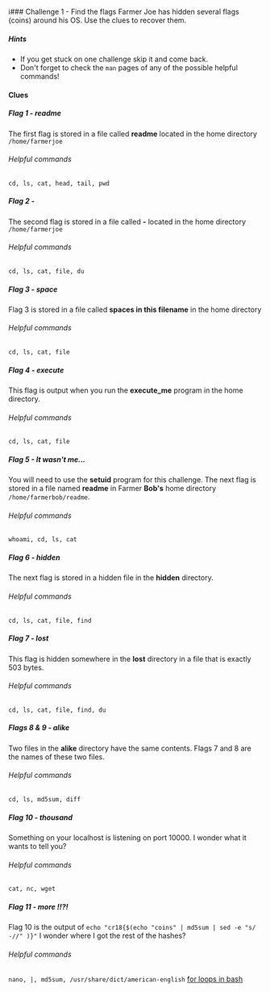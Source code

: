 i### Challenge 1 - Find the flags
Farmer Joe has hidden several flags (coins) around his OS.  Use the clues to recover them.
##### Hints
* If you get stuck on one challenge skip it and come back.
* Don't forget to check the `man` pages of any of the possible helpful commands!

#### Clues

##### Flag 1 - readme
The first flag is stored in a file called **readme** located in the home directory `/home/farmerjoe`
###### Helpful commands
`cd, ls, cat, head, tail, pwd`


##### Flag 2 - 
The second flag is stored in a file called **-** located in the home directory `/home/farmerjoe` 
###### Helpful commands
`cd, ls, cat, file, du`


##### Flag 3 - space
Flag 3 is stored in a file called **spaces in this filename** in the home directory
###### Helpful commands
`cd, ls, cat, file`


##### Flag 4 - execute
This flag is output when you run the **execute_me** program in the home directory.
###### Helpful commands
`cd, ls, cat, file`


##### Flag 5 - It wasn't me...
You will need to use the **setuid** program for this challenge.  The next flag is stored in a file named **readme** in Farmer **Bob's** home directory `/home/farmerbob/readme`.
###### Helpful commands
`whoami, cd, ls, cat`


##### Flag 6 - hidden
The next flag is stored in a hidden file in the **hidden** directory.
###### Helpful commands
`cd, ls, cat, file, find`


##### Flag 7 - lost
This flag is hidden somewhere in the **lost** directory in a file that is exactly 503 bytes.
###### Helpful commands
`cd, ls, cat, file, find, du`


##### Flags 8 & 9 - alike
Two files in the **alike** directory have the same contents.  Flags 7 and 8 are the names of these two files.
###### Helpful commands
`cd, ls, md5sum, diff`


##### Flag 10 - thousand
Something on your localhost is listening on port 10000. I wonder what it wants to tell you? 
###### Helpful commands
`cat, nc, wget`

##### Flag 11 - more !!?! 
Flag 10 is the output of `echo "cr18{$(echo "coins" | md5sum | sed -e "s/  -//" )}"` 
I wonder where I got the rest of the hashes?
###### Helpful commands
`nano, |, md5sum, /usr/share/dict/american-english`  [for loops in bash](https://ma.ttias.be/bash-loop-first-step-automation-linux/)


